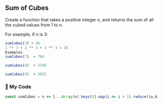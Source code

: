 ## Sum of Cubes

Create a function that takes a positive integer n, and returns the sum of all the cubed values from 1 to n.

For example, if n is 3:
```js
sumCubes(3) ➞ 36
1 ** 3 + 2 ** 3 + 3 ** 3 = 36
Examples
sumCubes(7)  ➞ 784

sumCubes(8)  ➞ 1296

sumCubes(9)  ➞ 2025
```
### :leaves: My Code
```js
const sumCubes = n => [...Array(n).keys()].map(i => i + 1).reduce((a,b) => b ** 3 + a);
```
